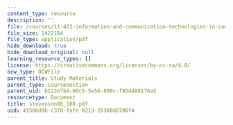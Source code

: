 ```yaml
---
content_type: resource
description: ''
file: /courses/11-423-information-and-communication-technologies-in-community-development-spring-2004/4150bd9bc378fafe021326300d0786f4_stevenson88_108.pdf
file_size: 1422184
file_type: application/pdf
hide_download: true
hide_download_original: null
learning_resource_types: []
license: https://creativecommons.org/licenses/by-nc-sa/4.0/
ocw_type: OCWFile
parent_title: Study Materials
parent_type: CourseSection
parent_uid: b122e7b4-06c5-5e56-899c-f85d488176a5
resourcetype: Document
title: stevenson88_108.pdf
uid: 4150bd9b-c378-fafe-0213-26300d0786f4
---
```

